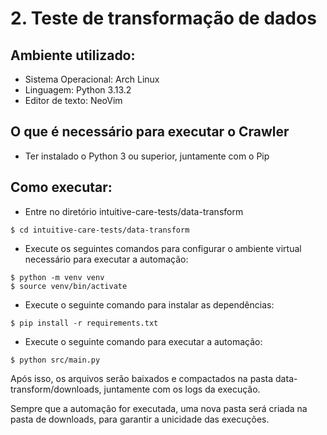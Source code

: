 # 2. Teste de transformação de dados

## Ambiente utilizado:

- Sistema Operacional: Arch Linux
- Linguagem: Python 3.13.2
- Editor de texto: NeoVim

## O que é necessário para executar o Crawler

- Ter instalado o Python 3 ou superior, juntamente com o Pip

## Como executar:

- Entre no diretório intuitive-care-tests/data-transform

```
$ cd intuitive-care-tests/data-transform
```

- Execute os seguintes comandos para configurar o ambiente virtual necessário para executar a automação:

```
$ python -m venv venv
$ source venv/bin/activate
```

- Execute o seguinte comando para instalar as dependências:

```
$ pip install -r requirements.txt
```

- Execute o seguinte comando para executar a automação:

```
$ python src/main.py
```

Após isso, os arquivos serão baixados e compactados na pasta data-transform/downloads, juntamente com os logs da execução.

Sempre que a automação for executada, uma nova pasta será criada na pasta de downloads, para garantir a unicidade das execuções.
